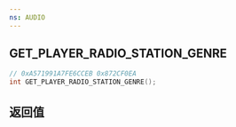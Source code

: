 ```yaml
---
ns: AUDIO
---
```

## GET_PLAYER_RADIO_STATION_GENRE

```c
// 0xA571991A7FE6CCEB 0x872CF0EA
int GET_PLAYER_RADIO_STATION_GENRE();
```


## 返回值
